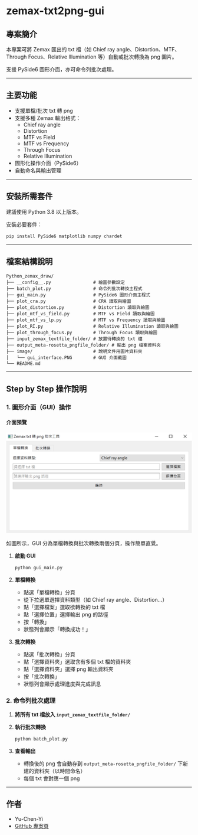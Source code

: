 # zemax-txt2png-gui

## 專案簡介

本專案可將 Zemax 匯出的 txt 檔（如 Chief ray angle、Distortion、MTF、Through Focus、Relative Illumination 等）自動或批次轉換為 png 圖片。

支援 PySide6 圖形介面，亦可命令列批次處理。

---

## 主要功能

- 支援單檔/批次 txt 轉 png
- 支援多種 Zemax 輸出格式：
  - Chief ray angle
  - Distortion
  - MTF vs Field
  - MTF vs Frequency
  - Through Focus
  - Relative Illumination
- 圖形化操作介面（PySide6）
- 自動命名與輸出管理

---

## 安裝所需套件

建議使用 Python 3.8 以上版本。

安裝必要套件：

```bash
pip install PySide6 matplotlib numpy chardet
```

---

## 檔案結構說明

```
Python_zemax_draw/
├── __config__.py                # 繪圖參數設定
├── batch_plot.py                # 命令列批次轉換主程式
├── gui_main.py                  # PySide6 圖形介面主程式
├── plot_cra.py                  # CRA 讀取與繪圖
├── plot_distortion.py           # Distortion 讀取與繪圖
├── plot_mtf_vs_field.py         # MTF vs Field 讀取與繪圖
├── plot_mtf_vs_lp.py            # MTF vs Frequency 讀取與繪圖
├── plot_RI.py                   # Relative Illumination 讀取與繪圖
├── plot_through_focus.py        # Through Focus 讀取與繪圖
├── input_zemax_textfile_folder/ # 放置待轉換的 txt 檔
├── output_meta-rosetta_pngfile_folder/ # 輸出 png 檔案資料夾
├── image/                       # 說明文件用圖片資料夾
│   └── gui_interface.PNG        # GUI 介面截圖
└── README.md
```

---

## Step by Step 操作說明

### 1. 圖形介面（GUI）操作

#### 介面預覽

![GUI 介面預覽](image/gui_interface.PNG)

如圖所示，GUI 分為單檔轉換與批次轉換兩個分頁，操作簡單直覺。

1. **啟動 GUI**

    ```bash
    python gui_main.py
    ```

2. **單檔轉換**
    - 點選「單檔轉換」分頁
    - 從下拉選單選擇資料類型（如 Chief ray angle、Distortion...）
    - 點「選擇檔案」選取欲轉換的 txt 檔
    - 點「選擇位置」選擇輸出 png 的路徑
    - 按「轉換」
    - 狀態列會顯示「轉換成功！」

3. **批次轉換**
    - 點選「批次轉換」分頁
    - 點「選擇資料夾」選取含有多個 txt 檔的資料夾
    - 點「選擇資料夾」選擇 png 輸出資料夾
    - 按「批次轉換」
    - 狀態列會顯示處理進度與完成訊息

### 2. 命令列批次處理

1. **將所有 txt 檔放入 `input_zemax_textfile_folder/`**
2. **執行批次轉換**

    ```bash
    python batch_plot.py
    ```

3. **查看輸出**
    - 轉換後的 png 會自動存到 `output_meta-rosetta_pngfile_folder/` 下新建的資料夾（以時間命名）
    - 每個 txt 會對應一個 png

---

## 作者

- Yu-Chen-Yi
- [GitHub 專案頁](https://github.com/Yu-Chen-Yi/zemax-txt2png-gui)
